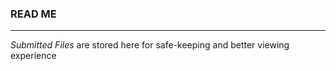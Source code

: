 ### **READ ME**
---
*Submitted Files* are stored here for safe-keeping and better viewing experience
